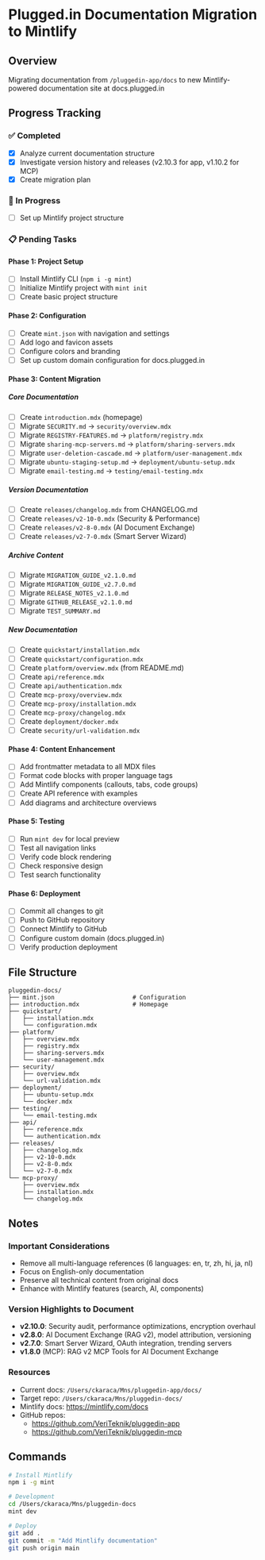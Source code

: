 # Plugged.in Documentation Migration to Mintlify

## Overview
Migrating documentation from `/pluggedin-app/docs` to new Mintlify-powered documentation site at docs.plugged.in

## Progress Tracking

### ✅ Completed
- [x] Analyze current documentation structure
- [x] Investigate version history and releases (v2.10.3 for app, v1.10.2 for MCP)
- [x] Create migration plan

### 🚧 In Progress
- [ ] Set up Mintlify project structure

### 📋 Pending Tasks

#### Phase 1: Project Setup
- [ ] Install Mintlify CLI (`npm i -g mint`)
- [ ] Initialize Mintlify project with `mint init`
- [ ] Create basic project structure

#### Phase 2: Configuration
- [ ] Create `mint.json` with navigation and settings
- [ ] Add logo and favicon assets
- [ ] Configure colors and branding
- [ ] Set up custom domain configuration for docs.plugged.in

#### Phase 3: Content Migration

##### Core Documentation
- [ ] Create `introduction.mdx` (homepage)
- [ ] Migrate `SECURITY.md` → `security/overview.mdx`
- [ ] Migrate `REGISTRY-FEATURES.md` → `platform/registry.mdx`
- [ ] Migrate `sharing-mcp-servers.md` → `platform/sharing-servers.mdx`
- [ ] Migrate `user-deletion-cascade.md` → `platform/user-management.mdx`
- [ ] Migrate `ubuntu-staging-setup.md` → `deployment/ubuntu-setup.mdx`
- [ ] Migrate `email-testing.md` → `testing/email-testing.mdx`

##### Version Documentation
- [ ] Create `releases/changelog.mdx` from CHANGELOG.md
- [ ] Create `releases/v2-10-0.mdx` (Security & Performance)
- [ ] Create `releases/v2-8-0.mdx` (AI Document Exchange)
- [ ] Create `releases/v2-7-0.mdx` (Smart Server Wizard)

##### Archive Content
- [ ] Migrate `MIGRATION_GUIDE_v2.1.0.md`
- [ ] Migrate `MIGRATION_GUIDE_v2.7.0.md`
- [ ] Migrate `RELEASE_NOTES_v2.1.0.md`
- [ ] Migrate `GITHUB_RELEASE_v2.1.0.md`
- [ ] Migrate `TEST_SUMMARY.md`

##### New Documentation
- [ ] Create `quickstart/installation.mdx`
- [ ] Create `quickstart/configuration.mdx`
- [ ] Create `platform/overview.mdx` (from README.md)
- [ ] Create `api/reference.mdx`
- [ ] Create `api/authentication.mdx`
- [ ] Create `mcp-proxy/overview.mdx`
- [ ] Create `mcp-proxy/installation.mdx`
- [ ] Create `mcp-proxy/changelog.mdx`
- [ ] Create `deployment/docker.mdx`
- [ ] Create `security/url-validation.mdx`

#### Phase 4: Content Enhancement
- [ ] Add frontmatter metadata to all MDX files
- [ ] Format code blocks with proper language tags
- [ ] Add Mintlify components (callouts, tabs, code groups)
- [ ] Create API reference with examples
- [ ] Add diagrams and architecture overviews

#### Phase 5: Testing
- [ ] Run `mint dev` for local preview
- [ ] Test all navigation links
- [ ] Verify code block rendering
- [ ] Check responsive design
- [ ] Test search functionality

#### Phase 6: Deployment
- [ ] Commit all changes to git
- [ ] Push to GitHub repository
- [ ] Connect Mintlify to GitHub
- [ ] Configure custom domain (docs.plugged.in)
- [ ] Verify production deployment

## File Structure

```
pluggedin-docs/
├── mint.json                      # Configuration
├── introduction.mdx               # Homepage
├── quickstart/
│   ├── installation.mdx
│   └── configuration.mdx
├── platform/
│   ├── overview.mdx
│   ├── registry.mdx
│   ├── sharing-servers.mdx
│   └── user-management.mdx
├── security/
│   ├── overview.mdx
│   └── url-validation.mdx
├── deployment/
│   ├── ubuntu-setup.mdx
│   └── docker.mdx
├── testing/
│   └── email-testing.mdx
├── api/
│   ├── reference.mdx
│   └── authentication.mdx
├── releases/
│   ├── changelog.mdx
│   ├── v2-10-0.mdx
│   ├── v2-8-0.mdx
│   └── v2-7-0.mdx
└── mcp-proxy/
    ├── overview.mdx
    ├── installation.mdx
    └── changelog.mdx
```

## Notes

### Important Considerations
- Remove all multi-language references (6 languages: en, tr, zh, hi, ja, nl)
- Focus on English-only documentation
- Preserve all technical content from original docs
- Enhance with Mintlify features (search, AI, components)

### Version Highlights to Document
- **v2.10.0**: Security audit, performance optimizations, encryption overhaul
- **v2.8.0**: AI Document Exchange (RAG v2), model attribution, versioning
- **v2.7.0**: Smart Server Wizard, OAuth integration, trending servers
- **v1.8.0** (MCP): RAG v2 MCP Tools for AI Document Exchange

### Resources
- Current docs: `/Users/ckaraca/Mns/pluggedin-app/docs/`
- Target repo: `/Users/ckaraca/Mns/pluggedin-docs/`
- Mintlify docs: https://mintlify.com/docs
- GitHub repos:
  - https://github.com/VeriTeknik/pluggedin-app
  - https://github.com/VeriTeknik/pluggedin-mcp

## Commands

```bash
# Install Mintlify
npm i -g mint

# Development
cd /Users/ckaraca/Mns/pluggedin-docs
mint dev

# Deploy
git add .
git commit -m "Add Mintlify documentation"
git push origin main
```